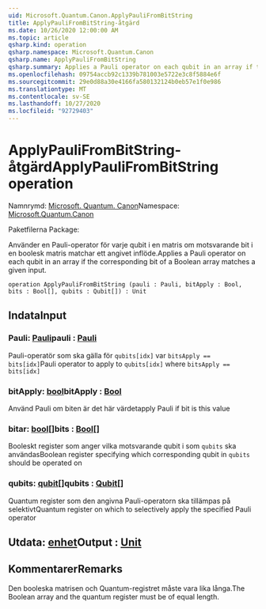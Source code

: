 ```yaml
---
uid: Microsoft.Quantum.Canon.ApplyPauliFromBitString
title: ApplyPauliFromBitString-åtgärd
ms.date: 10/26/2020 12:00:00 AM
ms.topic: article
qsharp.kind: operation
qsharp.namespace: Microsoft.Quantum.Canon
qsharp.name: ApplyPauliFromBitString
qsharp.summary: Applies a Pauli operator on each qubit in an array if the corresponding bit of a Boolean array matches a given input.
ms.openlocfilehash: 09754accb92c1339b781003e5722e3c8f5884e6f
ms.sourcegitcommit: 29e0d88a30e4166fa580132124b0eb57e1f0e986
ms.translationtype: MT
ms.contentlocale: sv-SE
ms.lasthandoff: 10/27/2020
ms.locfileid: "92729403"
---
```

# <a name="applypaulifrombitstring-operation"></a><span data-ttu-id="65b7f-102">ApplyPauliFromBitString-åtgärd</span><span class="sxs-lookup"><span data-stu-id="65b7f-102">ApplyPauliFromBitString operation</span></span>

<span data-ttu-id="65b7f-103">Namnrymd: [Microsoft. Quantum. Canon](xref:Microsoft.Quantum.Canon)</span><span class="sxs-lookup"><span data-stu-id="65b7f-103">Namespace: [Microsoft.Quantum.Canon](xref:Microsoft.Quantum.Canon)</span></span>

<span data-ttu-id="65b7f-104">Paketfilerna [](https://nuget.org/packages/)</span><span class="sxs-lookup"><span data-stu-id="65b7f-104">Package: [](https://nuget.org/packages/)</span></span>


<span data-ttu-id="65b7f-105">Använder en Pauli-operator för varje qubit i en matris om motsvarande bit i en boolesk matris matchar ett angivet inflöde.</span><span class="sxs-lookup"><span data-stu-id="65b7f-105">Applies a Pauli operator on each qubit in an array if the corresponding bit of a Boolean array matches a given input.</span></span>

```qsharp
operation ApplyPauliFromBitString (pauli : Pauli, bitApply : Bool, bits : Bool[], qubits : Qubit[]) : Unit
```


## <a name="input"></a><span data-ttu-id="65b7f-106">Indata</span><span class="sxs-lookup"><span data-stu-id="65b7f-106">Input</span></span>

### <a name="pauli--pauli"></a><span data-ttu-id="65b7f-107">Pauli: [Pauli](xref:microsoft.quantum.lang-ref.pauli)</span><span class="sxs-lookup"><span data-stu-id="65b7f-107">pauli : [Pauli](xref:microsoft.quantum.lang-ref.pauli)</span></span>

<span data-ttu-id="65b7f-108">Pauli-operatör som ska gälla för `qubits[idx]` var `bitsApply == bits[idx]`</span><span class="sxs-lookup"><span data-stu-id="65b7f-108">Pauli operator to apply to `qubits[idx]` where `bitsApply == bits[idx]`</span></span>


### <a name="bitapply--bool"></a><span data-ttu-id="65b7f-109">bitApply: [bool](xref:microsoft.quantum.lang-ref.bool)</span><span class="sxs-lookup"><span data-stu-id="65b7f-109">bitApply : [Bool](xref:microsoft.quantum.lang-ref.bool)</span></span>

<span data-ttu-id="65b7f-110">Använd Pauli om biten är det här värdet</span><span class="sxs-lookup"><span data-stu-id="65b7f-110">apply Pauli if bit is this value</span></span>


### <a name="bits--bool"></a><span data-ttu-id="65b7f-111">bitar: [bool](xref:microsoft.quantum.lang-ref.bool)[]</span><span class="sxs-lookup"><span data-stu-id="65b7f-111">bits : [Bool](xref:microsoft.quantum.lang-ref.bool)[]</span></span>

<span data-ttu-id="65b7f-112">Booleskt register som anger vilka motsvarande qubit i som `qubits` ska användas</span><span class="sxs-lookup"><span data-stu-id="65b7f-112">Boolean register specifying which corresponding qubit in `qubits` should be operated on</span></span>


### <a name="qubits--qubit"></a><span data-ttu-id="65b7f-113">qubits: [qubit](xref:microsoft.quantum.lang-ref.qubit)[]</span><span class="sxs-lookup"><span data-stu-id="65b7f-113">qubits : [Qubit](xref:microsoft.quantum.lang-ref.qubit)[]</span></span>

<span data-ttu-id="65b7f-114">Quantum register som den angivna Pauli-operatorn ska tillämpas på selektivt</span><span class="sxs-lookup"><span data-stu-id="65b7f-114">Quantum register on which to selectively apply the specified Pauli operator</span></span>



## <a name="output--unit"></a><span data-ttu-id="65b7f-115">Utdata: [enhet](xref:microsoft.quantum.lang-ref.unit)</span><span class="sxs-lookup"><span data-stu-id="65b7f-115">Output : [Unit](xref:microsoft.quantum.lang-ref.unit)</span></span>



## <a name="remarks"></a><span data-ttu-id="65b7f-116">Kommentarer</span><span class="sxs-lookup"><span data-stu-id="65b7f-116">Remarks</span></span>

<span data-ttu-id="65b7f-117">Den booleska matrisen och Quantum-registret måste vara lika långa.</span><span class="sxs-lookup"><span data-stu-id="65b7f-117">The Boolean array and the quantum register must be of equal length.</span></span>